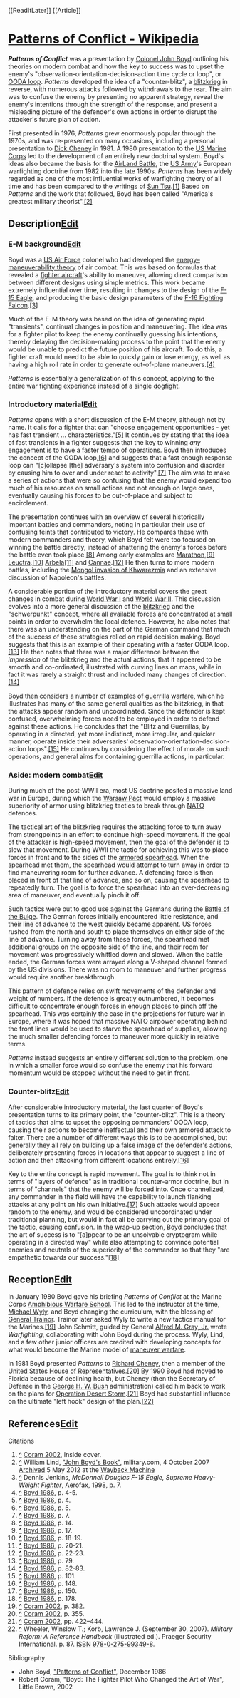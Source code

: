 [[ReadItLater]] [[Article]]

# [Patterns of Conflict - Wikipedia](https://en.m.wikipedia.org/wiki/Patterns_of_Conflict)

***Patterns of Conflict*** was a presentation by [Colonel John Boyd](https://en.m.wikipedia.org/wiki/John_Boyd_(military_strategist) "John Boyd (military strategist)") outlining his theories on modern combat and how the key to success was to upset the enemy's "observation-orientation-decision-action time cycle or loop", or [OODA loop](https://en.m.wikipedia.org/wiki/OODA_loop "OODA loop"). *Patterns* developed the idea of a "counter-blitz", a [blitzkrieg](https://en.m.wikipedia.org/wiki/Blitzkrieg "Blitzkrieg") in reverse, with numerous attacks followed by withdrawals to the rear. The aim was to confuse the enemy by presenting no apparent strategy, reveal the enemy's intentions through the strength of the response, and present a misleading picture of the defender's own actions in order to disrupt the attacker's future plan of action.

First presented in 1976, *Patterns* grew enormously popular through the 1970s, and was re-presented on many occasions, including a personal presentation to [Dick Cheney](https://en.m.wikipedia.org/wiki/Dick_Cheney "Dick Cheney") in 1981. A 1980 presentation to the [US Marine Corps](https://en.m.wikipedia.org/wiki/US_Marine_Corps "US Marine Corps") led to the development of an entirely new doctrinal system. Boyd's ideas also became the basis for the [AirLand Battle](https://en.m.wikipedia.org/wiki/AirLand_Battle "AirLand Battle"), the [US Army](https://en.m.wikipedia.org/wiki/US_Army "US Army")'s European warfighting doctrine from 1982 into the late 1990s. *Patterns* has been widely regarded as one of the most influential works of warfighting theory of all time and has been compared to the writings of [Sun Tsu](https://en.m.wikipedia.org/wiki/Sun_Tsu "Sun Tsu").[\[1\]](https://en.m.wikipedia.org/wiki/Patterns_of_Conflict#cite_note-FOOTNOTECoram2002Inside_cover-1) Based on *Patterns* and the work that followed, Boyd has been called "America's greatest military theorist".[\[2\]](https://en.m.wikipedia.org/wiki/Patterns_of_Conflict#cite_note-2)

## Description[Edit](https://en.m.wikipedia.org/w/index.php?title=Patterns_of_Conflict&action=edit&section=1 "Edit section: Description")

### E-M background[Edit](https://en.m.wikipedia.org/w/index.php?title=Patterns_of_Conflict&action=edit&section=2 "Edit section: E-M background")

Boyd was a [US Air Force](https://en.m.wikipedia.org/wiki/US_Air_Force "US Air Force") colonel who had developed the [energy–maneuverability theory](https://en.m.wikipedia.org/wiki/Energy%E2%80%93maneuverability_theory "Energy–maneuverability theory") of air combat. This was based on formulas that revealed a [fighter aircraft](https://en.m.wikipedia.org/wiki/Fighter_aircraft "Fighter aircraft")'s ability to maneuver, allowing direct comparison between different designs using simple metrics. This work became extremely influential over time, resulting in changes to the design of the [F-15 Eagle](https://en.m.wikipedia.org/wiki/F-15_Eagle "F-15 Eagle"), and producing the basic design parameters of the [F-16 Fighting Falcon](https://en.m.wikipedia.org/wiki/F-16_Fighting_Falcon "F-16 Fighting Falcon").[\[3\]](https://en.m.wikipedia.org/wiki/Patterns_of_Conflict#cite_note-3)

Much of the E-M theory was based on the idea of generating rapid "transients", continual changes in position and maneuvering. The idea was for a fighter pilot to keep the enemy continually guessing his intentions, thereby delaying the decision-making process to the point that the enemy would be unable to predict the future position of his aircraft. To do this, a fighter craft would need to be able to quickly gain or lose energy, as well as having a high roll rate in order to generate out-of-plane maneuvers.[\[4\]](https://en.m.wikipedia.org/wiki/Patterns_of_Conflict#cite_note-FOOTNOTEBoyd19864-5-4)

*Patterns* is essentially a generalization of this concept, applying to the entire war fighting experience instead of a single [dogfight](https://en.m.wikipedia.org/wiki/Dogfight "Dogfight").

### Introductory material[Edit](https://en.m.wikipedia.org/w/index.php?title=Patterns_of_Conflict&action=edit&section=3 "Edit section: Introductory material")

*Patterns* opens with a short discussion of the E-M theory, although not by name. It calls for a fighter that can "choose engagement opportunities - yet has fast transient ... characteristics."[\[5\]](https://en.m.wikipedia.org/wiki/Patterns_of_Conflict#cite_note-FOOTNOTEBoyd19864-5) It continues by stating that the idea of fast transients in a fighter suggests that the key to winning *any* engagement is to have a faster tempo of operations. Boyd then introduces the concept of the OODA loop,[\[6\]](https://en.m.wikipedia.org/wiki/Patterns_of_Conflict#cite_note-FOOTNOTEBoyd19865-6) and suggests that a fast enough response loop can "\[c\]ollapse \[the\] adversary's system into confusion and disorder by causing him to over and under react to activity".[\[7\]](https://en.m.wikipedia.org/wiki/Patterns_of_Conflict#cite_note-FOOTNOTEBoyd19867-7) The aim was to make a series of actions that were so confusing that the enemy would expend too much of his resources on small actions and not enough on large ones, eventually causing his forces to be out-of-place and subject to encirclement.

The presentation continues with an overview of several historically important battles and commanders, noting in particular their use of confusing feints that contributed to victory. He compares these with modern commanders and theory, which Boyd felt were too focused on winning the battle directly, instead of shattering the enemy's forces before the battle even took place.[\[8\]](https://en.m.wikipedia.org/wiki/Patterns_of_Conflict#cite_note-FOOTNOTEBoyd198614-8) Among early examples are [Marathon](https://en.m.wikipedia.org/wiki/Battle_of_Marathon "Battle of Marathon"),[\[9\]](https://en.m.wikipedia.org/wiki/Patterns_of_Conflict#cite_note-FOOTNOTEBoyd198617-9) [Leuctra](https://en.m.wikipedia.org/wiki/Battle_of_Leuctra "Battle of Leuctra"),[\[10\]](https://en.m.wikipedia.org/wiki/Patterns_of_Conflict#cite_note-FOOTNOTEBoyd198618-19-10) [Arbela](https://en.m.wikipedia.org/wiki/Battle_of_Gaugamela "Battle of Gaugamela")[\[11\]](https://en.m.wikipedia.org/wiki/Patterns_of_Conflict#cite_note-FOOTNOTEBoyd198620-21-11) and [Cannae](https://en.m.wikipedia.org/wiki/Battle_of_Cannae "Battle of Cannae").[\[12\]](https://en.m.wikipedia.org/wiki/Patterns_of_Conflict#cite_note-FOOTNOTEBoyd198622-23-12) He then turns to more modern battles, including the [Mongol invasion of Khwarezmia](https://en.m.wikipedia.org/wiki/Mongol_invasion_of_Khwarezmia "Mongol invasion of Khwarezmia") and an extensive discussion of Napoleon's battles.

A considerable portion of the introductory material covers the great changes in combat during [World War I](https://en.m.wikipedia.org/wiki/World_War_I "World War I") and [World War II](https://en.m.wikipedia.org/wiki/World_War_II "World War II"). This discussion evolves into a more general discussion of the [blitzkrieg](https://en.m.wikipedia.org/wiki/Blitzkrieg "Blitzkrieg") and the "schwerpunkt" concept, where all available forces are concentrated at small points in order to overwhelm the local defence. However, he also notes that there was an understanding on the part of the German command that much of the success of these strategies relied on rapid decision making. Boyd suggests that this is an example of their operating with a faster OODA loop.[\[13\]](https://en.m.wikipedia.org/wiki/Patterns_of_Conflict#cite_note-FOOTNOTEBoyd198679-13) He then notes that there was a major difference between the *impression* of the blitzkrieg and the actual actions, that it appeared to be smooth and co-ordinated, illustrated with curving lines on maps, while in fact it was rarely a straight thrust and included many changes of direction.[\[14\]](https://en.m.wikipedia.org/wiki/Patterns_of_Conflict#cite_note-FOOTNOTEBoyd198682-83-14)

Boyd then considers a number of examples of [guerrilla warfare](https://en.m.wikipedia.org/wiki/Guerrilla_warfare "Guerrilla warfare"), which he illustrates has many of the same general qualities as the blitzkrieg, in that the attacks appear random and uncoordinated. Since the defender is kept confused, overwhelming forces need to be employed in order to defend against these actions. He concludes that the "Blitz and Guerrillas, by operating in a directed, yet more indistinct, more irregular, and quicker manner, operate inside their adversaries' observation-orientation-decision-action loops".[\[15\]](https://en.m.wikipedia.org/wiki/Patterns_of_Conflict#cite_note-FOOTNOTEBoyd1986101-15) He continues by considering the effect of morale on such operations, and general aims for containing guerrilla actions, in particular.

### Aside: modern combat[Edit](https://en.m.wikipedia.org/w/index.php?title=Patterns_of_Conflict&action=edit&section=4 "Edit section: Aside: modern combat")

During much of the post-WWII era, most US doctrine posited a massive land war in Europe, during which the [Warsaw Pact](https://en.m.wikipedia.org/wiki/Warsaw_Pact "Warsaw Pact") would employ a massive superiority of armor using blitzkrieg tactics to break through [NATO](https://en.m.wikipedia.org/wiki/NATO "NATO") defences.

The tactical art of the blitzkrieg requires the attacking force to turn away from strongpoints in an effort to continue high-speed movement. If the goal of the attacker is high-speed movement, then the goal of the defender is to slow that movement. During WWII the tactic for achieving this was to place forces in front and to the sides of the [armored spearhead](https://en.m.wikipedia.org/wiki/Armored_spearhead "Armored spearhead"). When the spearhead met them, the spearhead would attempt to turn away in order to find maneuvering room for further advance. A defending force is then placed in front of that line of advance, and so on, causing the spearhead to repeatedly turn. The goal is to force the spearhead into an ever-decreasing area of maneuver, and eventually pinch it off.

Such tactics were put to good use against the Germans during the [Battle of the Bulge](https://en.m.wikipedia.org/wiki/Battle_of_the_Bulge "Battle of the Bulge"). The German forces initially encountered little resistance, and their line of advance to the west quickly became apparent. US forces rushed from the north and south to place themselves on either side of the line of advance. Turning away from these forces, the spearhead met additional groups on the opposite side of the line, and their room for movement was progressively whittled down and slowed. When the battle ended, the German forces were arrayed along a V-shaped channel formed by the US divisions. There was no room to maneuver and further progress would require another breakthrough.

This pattern of defence relies on swift movements of the defender and weight of numbers. If the defence is greatly outnumbered, it becomes difficult to concentrate enough forces in enough places to pinch off the spearhead. This was certainly the case in the projections for future war in Europe, where it was hoped that massive NATO airpower operating behind the front lines would be used to starve the spearhead of supplies, allowing the much smaller defending forces to maneuver more quickly in relative terms.

*Patterns* instead suggests an entirely different solution to the problem, one in which a smaller force would so confuse the enemy that his forward momentum would be stopped without the need to get in front.

### Counter-blitz[Edit](https://en.m.wikipedia.org/w/index.php?title=Patterns_of_Conflict&action=edit&section=5 "Edit section: Counter-blitz")

After considerable introductory material, the last quarter of Boyd's presentation turns to its primary point, the "counter-blitz". This is a theory of tactics that aims to upset the opposing commanders' OODA loop, causing their actions to become ineffectual and their own armored attack to falter. There are a number of different ways this is to be accomplished, but generally they all rely on building up a false image of the defender's actions, deliberately presenting forces in locations that appear to suggest a line of action and then attacking from different locations entirely.[\[16\]](https://en.m.wikipedia.org/wiki/Patterns_of_Conflict#cite_note-FOOTNOTEBoyd1986148-16)

Key to the entire concept is rapid movement. The goal is to think not in terms of "layers of defence" as in traditional counter-armor doctrine, but in terms of "channels" that the enemy will be forced into. Once channelized, any commander in the field will have the capability to launch flanking attacks at any point on his own initiative.[\[17\]](https://en.m.wikipedia.org/wiki/Patterns_of_Conflict#cite_note-FOOTNOTEBoyd1986150-17) Such attacks would appear random to the enemy, and would be considered uncoordinated under traditional planning, but would in fact all be carrying out the primary goal of the tactic, causing confusion. In the wrap-up section, Boyd concludes that the art of success is to "\[a\]ppear to be an unsolvable cryptogram while operating in a directed way" while also attempting to convince potential enemies and neutrals of the superiority of the commander so that they "are empathetic towards our success."[\[18\]](https://en.m.wikipedia.org/wiki/Patterns_of_Conflict#cite_note-FOOTNOTEBoyd1986178-18)

## Reception[Edit](https://en.m.wikipedia.org/w/index.php?title=Patterns_of_Conflict&action=edit&section=6 "Edit section: Reception")

In January 1980 Boyd gave his briefing *Patterns of Conflict* at the Marine Corps [Amphibious Warfare School](https://en.m.wikipedia.org/w/index.php?title=Amphibious_Warfare_School_(AWS)&action=edit&redlink=1 "Amphibious Warfare School (AWS) (page does not exist)"). This led to the instructor at the time, [Michael Wyly](https://en.m.wikipedia.org/wiki/Michael_Wyly "Michael Wyly"), and Boyd changing the curriculum, with the blessing of [General Trainor](https://en.m.wikipedia.org/wiki/Bernard_E._Trainor "Bernard E. Trainor"). Trainor later asked Wyly to write a new tactics manual for the Marines.[\[19\]](https://en.m.wikipedia.org/wiki/Patterns_of_Conflict#cite_note-FOOTNOTECoram2002382-19) John Schmitt, guided by General [Alfred M. Gray, Jr.](https://en.m.wikipedia.org/wiki/Alfred_M._Gray,_Jr. "Alfred M. Gray, Jr.") wrote *Warfighting*, collaborating with John Boyd during the process. Wyly, Lind, and a few other junior officers are credited with developing concepts for what would become the Marine model of [maneuver warfare](https://en.m.wikipedia.org/wiki/Maneuver_warfare "Maneuver warfare").

In 1981 Boyd presented *Patterns* to [Richard Cheney](https://en.m.wikipedia.org/wiki/Richard_Cheney "Richard Cheney"), then a member of the [United States House of Representatives](https://en.m.wikipedia.org/wiki/United_States_House_of_Representatives "United States House of Representatives").[\[20\]](https://en.m.wikipedia.org/wiki/Patterns_of_Conflict#cite_note-FOOTNOTECoram2002355-20) By 1990 Boyd had moved to Florida because of declining health, but Cheney (then the Secretary of Defense in the [George H. W. Bush](https://en.m.wikipedia.org/wiki/George_H._W._Bush "George H. W. Bush") administration) called him back to work on the plans for [Operation Desert Storm](https://en.m.wikipedia.org/wiki/Operation_Desert_Storm "Operation Desert Storm").[\[21\]](https://en.m.wikipedia.org/wiki/Patterns_of_Conflict#cite_note-FOOTNOTECoram2002422%E2%80%93444-21) Boyd had substantial influence on the ultimate "left hook" design of the plan.[\[22\]](https://en.m.wikipedia.org/wiki/Patterns_of_Conflict#cite_note-wheeler-22)

## References[Edit](https://en.m.wikipedia.org/w/index.php?title=Patterns_of_Conflict&action=edit&section=7 "Edit section: References")

Citations

1.  **[^](https://en.m.wikipedia.org/wiki/Patterns_of_Conflict#cite_ref-FOOTNOTECoram2002Inside_cover_1-0)** [Coram 2002](https://en.m.wikipedia.org/wiki/Patterns_of_Conflict#CITEREFCoram2002), Inside cover.
2.  **[^](https://en.m.wikipedia.org/wiki/Patterns_of_Conflict#cite_ref-2)** William Lind, ["John Boyd's Book"](http://www.military.com/opinion/0,15202,151577,00.html), military.com, 4 October 2007 [Archived](https://web.archive.org/web/20120505073433/http://www.military.com/opinion/0,15202,151577,00.html) 5 May 2012 at the [Wayback Machine](https://en.m.wikipedia.org/wiki/Wayback_Machine "Wayback Machine")
3.  **[^](https://en.m.wikipedia.org/wiki/Patterns_of_Conflict#cite_ref-3)** Dennis Jenkins, *McDonnell Douglas F-15 Eagle, Supreme Heavy-Weight Fighter*, Aerofax, 1998, p. 7.
4.  **[^](https://en.m.wikipedia.org/wiki/Patterns_of_Conflict#cite_ref-FOOTNOTEBoyd19864-5_4-0)** [Boyd 1986](https://en.m.wikipedia.org/wiki/Patterns_of_Conflict#CITEREFBoyd1986), p. 4-5.
5.  **[^](https://en.m.wikipedia.org/wiki/Patterns_of_Conflict#cite_ref-FOOTNOTEBoyd19864_5-0)** [Boyd 1986](https://en.m.wikipedia.org/wiki/Patterns_of_Conflict#CITEREFBoyd1986), p. 4.
6.  **[^](https://en.m.wikipedia.org/wiki/Patterns_of_Conflict#cite_ref-FOOTNOTEBoyd19865_6-0)** [Boyd 1986](https://en.m.wikipedia.org/wiki/Patterns_of_Conflict#CITEREFBoyd1986), p. 5.
7.  **[^](https://en.m.wikipedia.org/wiki/Patterns_of_Conflict#cite_ref-FOOTNOTEBoyd19867_7-0)** [Boyd 1986](https://en.m.wikipedia.org/wiki/Patterns_of_Conflict#CITEREFBoyd1986), p. 7.
8.  **[^](https://en.m.wikipedia.org/wiki/Patterns_of_Conflict#cite_ref-FOOTNOTEBoyd198614_8-0)** [Boyd 1986](https://en.m.wikipedia.org/wiki/Patterns_of_Conflict#CITEREFBoyd1986), p. 14.
9.  **[^](https://en.m.wikipedia.org/wiki/Patterns_of_Conflict#cite_ref-FOOTNOTEBoyd198617_9-0)** [Boyd 1986](https://en.m.wikipedia.org/wiki/Patterns_of_Conflict#CITEREFBoyd1986), p. 17.
10.  **[^](https://en.m.wikipedia.org/wiki/Patterns_of_Conflict#cite_ref-FOOTNOTEBoyd198618-19_10-0)** [Boyd 1986](https://en.m.wikipedia.org/wiki/Patterns_of_Conflict#CITEREFBoyd1986), p. 18-19.
11.  **[^](https://en.m.wikipedia.org/wiki/Patterns_of_Conflict#cite_ref-FOOTNOTEBoyd198620-21_11-0)** [Boyd 1986](https://en.m.wikipedia.org/wiki/Patterns_of_Conflict#CITEREFBoyd1986), p. 20-21.
12.  **[^](https://en.m.wikipedia.org/wiki/Patterns_of_Conflict#cite_ref-FOOTNOTEBoyd198622-23_12-0)** [Boyd 1986](https://en.m.wikipedia.org/wiki/Patterns_of_Conflict#CITEREFBoyd1986), p. 22-23.
13.  **[^](https://en.m.wikipedia.org/wiki/Patterns_of_Conflict#cite_ref-FOOTNOTEBoyd198679_13-0)** [Boyd 1986](https://en.m.wikipedia.org/wiki/Patterns_of_Conflict#CITEREFBoyd1986), p. 79.
14.  **[^](https://en.m.wikipedia.org/wiki/Patterns_of_Conflict#cite_ref-FOOTNOTEBoyd198682-83_14-0)** [Boyd 1986](https://en.m.wikipedia.org/wiki/Patterns_of_Conflict#CITEREFBoyd1986), p. 82-83.
15.  **[^](https://en.m.wikipedia.org/wiki/Patterns_of_Conflict#cite_ref-FOOTNOTEBoyd1986101_15-0)** [Boyd 1986](https://en.m.wikipedia.org/wiki/Patterns_of_Conflict#CITEREFBoyd1986), p. 101.
16.  **[^](https://en.m.wikipedia.org/wiki/Patterns_of_Conflict#cite_ref-FOOTNOTEBoyd1986148_16-0)** [Boyd 1986](https://en.m.wikipedia.org/wiki/Patterns_of_Conflict#CITEREFBoyd1986), p. 148.
17.  **[^](https://en.m.wikipedia.org/wiki/Patterns_of_Conflict#cite_ref-FOOTNOTEBoyd1986150_17-0)** [Boyd 1986](https://en.m.wikipedia.org/wiki/Patterns_of_Conflict#CITEREFBoyd1986), p. 150.
18.  **[^](https://en.m.wikipedia.org/wiki/Patterns_of_Conflict#cite_ref-FOOTNOTEBoyd1986178_18-0)** [Boyd 1986](https://en.m.wikipedia.org/wiki/Patterns_of_Conflict#CITEREFBoyd1986), p. 178.
19.  **[^](https://en.m.wikipedia.org/wiki/Patterns_of_Conflict#cite_ref-FOOTNOTECoram2002382_19-0)** [Coram 2002](https://en.m.wikipedia.org/wiki/Patterns_of_Conflict#CITEREFCoram2002), p. 382.
20.  **[^](https://en.m.wikipedia.org/wiki/Patterns_of_Conflict#cite_ref-FOOTNOTECoram2002355_20-0)** [Coram 2002](https://en.m.wikipedia.org/wiki/Patterns_of_Conflict#CITEREFCoram2002), p. 355.
21.  **[^](https://en.m.wikipedia.org/wiki/Patterns_of_Conflict#cite_ref-FOOTNOTECoram2002422%E2%80%93444_21-0)** [Coram 2002](https://en.m.wikipedia.org/wiki/Patterns_of_Conflict#CITEREFCoram2002), pp. 422–444.
22.  **[^](https://en.m.wikipedia.org/wiki/Patterns_of_Conflict#cite_ref-wheeler_22-0)** Wheeler, Winslow T.; Korb, Lawrence J. (September 30, 2007). *Military Reform: A Reference Handbook* (illustrated ed.). Praeger Security International. p. 87. [ISBN](https://en.m.wikipedia.org/wiki/ISBN_(identifier) "ISBN (identifier)") [978-0-275-99349-8](https://en.m.wikipedia.org/wiki/Special:BookSources/978-0-275-99349-8 "Special:BookSources/978-0-275-99349-8").

Bibliography

-   John Boyd, ["Patterns of Conflict"](http://www.ausairpower.net/JRB/poc.pdf), December 1986
-   Robert Coram, "Boyd: The Fighter Pilot Who Changed the Art of War", Little Brown, 2002